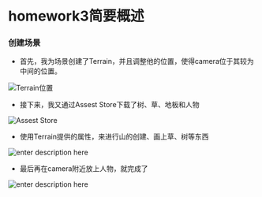 # homework3简要概述 #
### 创建场景

 - 首先，我为场景创建了Terrain，并且调整他的位置，使得camera位于其较为中间的位置。

![Terrain位置](https://github.com/zhongshuaihui/3D-game-learning/blob/master/homework3/%E6%8D%95%E8%8E%B7.JPG)

 - 接下来，我又通过Assest Store下载了树、草、地板和人物

![Assest Store](https://github.com/zhongshuaihui/3D-game-learning/blob/master/homework3/%E6%8D%95%E8%8E%B71.JPG)

 - 使用Terrain提供的属性，来进行山的创建、画上草、树等东西

![enter description here](https://github.com/zhongshuaihui/3D-game-learning/blob/master/homework3/%E6%8D%95%E8%8E%B72.JPG)
 - 最后再在camera附近放上人物，就完成了

![enter description here](https://github.com/zhongshuaihui/3D-game-learning/blob/master/homework3/%E6%8D%95%E8%8E%B73.JPG)
